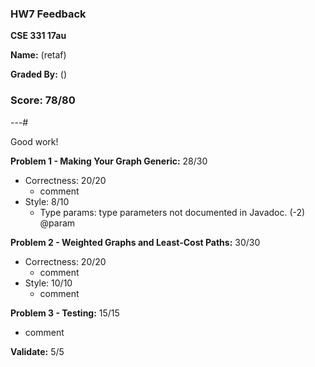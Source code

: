### HW7 Feedback

**CSE 331 17au**

**Name:** <student name> (retaf)

**Graded By:** <ta name> (<ta email>)

### Score: 78/80
---#

Good work!

**Problem 1 - Making Your Graph Generic:** 28/30

- Correctness: 20/20
  - comment
- Style: 8/10
  - Type params: type parameters not documented in Javadoc. (-2) @param

**Problem 2 - Weighted Graphs and Least-Cost Paths:** 30/30

- Correctness: 20/20
  - comment
- Style: 10/10
  - comment

**Problem 3 - Testing:** 15/15

- comment

**Validate:** 5/5

